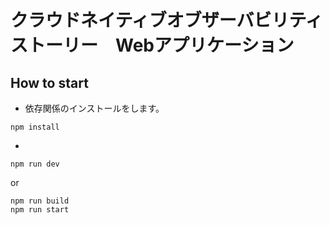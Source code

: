 # クラウドネイティブオブザーバビリティストーリー　Webアプリケーション

## How to start

- 依存関係のインストールをします。
```shell
npm install
```

-

```shell
npm run dev
```

or

````shell
npm run build
npm run start
````
